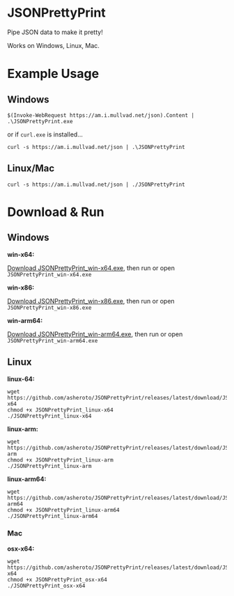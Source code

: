 ﻿
# JSONPrettyPrint
Pipe JSON data to make it pretty!

Works on Windows, Linux, Mac.

# Example Usage
## Windows

`$(Invoke-WebRequest https://am.i.mullvad.net/json).Content | .\JSONPrettyPrint.exe`

or if `curl.exe` is installed...

`curl -s https://am.i.mullvad.net/json | .\JSONPrettyPrint`

## Linux/Mac
`curl -s https://am.i.mullvad.net/json | ./JSONPrettyPrint`

# Download & Run

## Windows

**win-x64:**

[Download JSONPrettyPrint_win-x64.exe](<https://github.com/asheroto/JSONPrettyPrint/releases/latest/download/JSONPrettyPrint_win-x64.exe>), then run or open `JSONPrettyPrint_win-x64.exe`

**win-x86:**

[Download JSONPrettyPrint_win-x86.exe](<https://github.com/asheroto/JSONPrettyPrint/releases/latest/download/JSONPrettyPrint_win-x86.exe>), then run or open `JSONPrettyPrint_win-x86.exe`

**win-arm64:**

[Download JSONPrettyPrint_win-arm64.exe](<https://github.com/asheroto/JSONPrettyPrint/releases/latest/download/JSONPrettyPrint_win-arm64.exe>), then run or open `JSONPrettyPrint_win-arm64.exe`

## Linux

**linux-64:**
```
wget https://github.com/asheroto/JSONPrettyPrint/releases/latest/download/JSONPrettyPrint_linux-x64
chmod +x JSONPrettyPrint_linux-x64
./JSONPrettyPrint_linux-x64
```

**linux-arm:**
```
wget https://github.com/asheroto/JSONPrettyPrint/releases/latest/download/JSONPrettyPrint_linux-arm
chmod +x JSONPrettyPrint_linux-arm
./JSONPrettyPrint_linux-arm
```

**linux-arm64:**
```
wget https://github.com/asheroto/JSONPrettyPrint/releases/latest/download/JSONPrettyPrint_linux-arm64
chmod +x JSONPrettyPrint_linux-arm64
./JSONPrettyPrint_linux-arm64
```

### Mac

**osx-x64:**
```
wget https://github.com/asheroto/JSONPrettyPrint/releases/latest/download/JSONPrettyPrint_osx-x64
chmod +x JSONPrettyPrint_osx-x64
./JSONPrettyPrint_osx-x64
```
